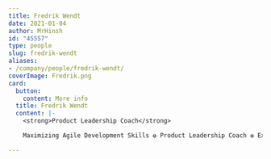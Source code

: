 ```yaml
---
title: Fredrik Wendt
date: 2021-01-04
author: MrHinsh
id: "45557"
type: people
slug: fredrik-wendt
aliases:
- /company/people/fredrik-wendt/
coverImage: Fredrik.png
card:
  button:
    content: More info
  title: Fredrik Wendt
  content: |-
    <strong>Product Leadership Coach</strong>

    Maximizing Agile Development Skills ✪ Product Leadership Coach ✪ Expert in Pair &amp; Mob Programming, Clean Code, OO Analysis, Refactoring, &amp; TDD ✪ Scrum Pulse Methodology ✪ System Developer Focused on Automation, DevOps, &amp; Continuous Delivery

---
```







